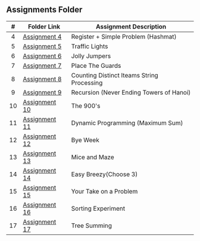##  Assignments Folder

|   #   |     Folder Link            |       Assignment Description                    |
| :---: | -------------------------- | ----------------------------------------------- |
|   4   | [Assignment 4](./A04)      |      Register + Simple Problem (Hashmat)        |
|   5   | [Assignment 5](./A05)      |      Traffic Lights                             |
|   6   | [Assignment 6](./A06)      |      Jolly Jumpers                              |
|   7   | [Assignment 7](./A07)      |      Place The Guards                           |
|   8   | [Assignment 8](./A08)      |      Counting Distinct Iteams String Processing |
|   9   | [Assignment 9](./A09)      |      Recursion (Never Ending Towers of Hanoi)   |
|   10  | [Assignment 10](./A10)     |      The 900's                                  |
|   11  | [Assignment 11](./A11)     |      Dynamic Programming (Maximum Sum)          |
|   12  | [Assignment 12](./A12)     |      Bye Week                                   |
|   13  | [Assignment 13](./A13)     |      Mice and Maze                              |
|   14  | [Assignment 14](./A14)     |      Easy Breezy(Choose 3)                      |
|   15  | [Assignment 15](./A15)     |      Your Take on a Problem                     |
|   16  | [Assignment 16](./A16)     |      Sorting Experiment                         |
|   17  | [Assignment 17](./A17)     |      Tree Summing                               |

